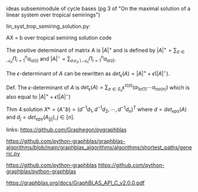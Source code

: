 ideas
subsemimodule of cycle bases (pg 3 of "On the maximal solution of a linear system over tropical semirings")



lin_syst_trop_semiring_solution.py: 

AX = b over tropical semiring solution code

The positive determinant of matrix A is $|A|^+$ and is defined by $|A|^+ = \sum_{ \sigma \in \mathcal{A}_n} \Pi_{i=1}^n a_{i \sigma(i)}$ and $|A|^- = \sum_{\sigma \mathcal{S}_n \setminus \mathcal{A}_n} \Pi_{i=1}^n a_{i \sigma(i)}$. 

The $\epsilon$-determinant of $A$ can be rewritten as $det_{\epsilon}(A) = |A|^+ + \epsilon( |A|^-)$. 

Def. The $\epsilon$-determinant of $A$ is $det_{\epsilon}(A) = \sum_{\sigma \in S_n} \epsilon^{\tau(\sigma)}( a_{1 \sigma(1)} \cdots a_{ n \sigma(n)})$ which is also equal to $|A|^+ + \epsilon(|A|^-)$ 

Thm 4:solution $X* = (A^- b) = (d^{-1} d_1, d^{-1} d_2, \cdots, d^{-1} d_n)^T$ 
where $d = det_{eps}(A)$ and $d_j = det_{eps}(A_{[j]}), j \in [n]$. 

links:
https://github.com/Graphegon/pygraphblas

https://github.com/python-graphblas/graphblas-algorithms/blob/main/graphblas_algorithms/algorithms/shortest_paths/generic.py

https://github.com/python-graphblas
https://github.com/python-graphblas/python-graphblas

https://graphblas.org/docs/GraphBLAS_API_C_v2.0.0.pdf
